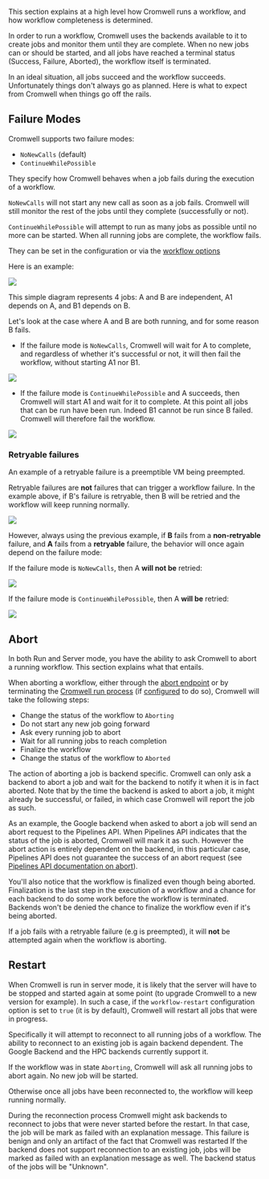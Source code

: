 This section explains at a high level how Cromwell runs a workflow, and how workflow completeness is determined.

In order to run a workflow, Cromwell uses the backends available to it to create jobs and monitor them until they are complete. When no new jobs can or should be started, and all jobs have reached a terminal status (Success, Failure, Aborted), the workflow itself is terminated.

In an ideal situation, all jobs succeed and the workflow succeeds.
Unfortunately things don't always go as planned. Here is what to expect from Cromwell when things go off the rails.

## Failure Modes

Cromwell supports two failure modes:

* `NoNewCalls` (default)
* `ContinueWhilePossible`

They specify how Cromwell behaves when a job fails during the execution of a workflow.

`NoNewCalls` will not start any new call as soon as a job fails. Cromwell will still monitor the rest of the jobs until they complete (successfully or not).

`ContinueWhilePossible` will attempt to run as many jobs as possible until no more can be started. When all running jobs are complete, the workflow fails.

They can be set in the configuration or via the [workflow options](../wf_options/Overview#workflow-failure)

Here is an example:

![](ABdependency.png)

This simple diagram represents 4 jobs: A and B are independent, A1 depends on A, and B1 depends on B.

Let's look at the case where A and B are both running, and for some reason B fails.

* If the failure mode is `NoNewCalls`, Cromwell will wait for A to complete, and regardless of whether it's successful or not, it will then fail the workflow, without starting A1 nor B1.

![](NNC_B_fail.png)

* If the failure mode is `ContinueWhilePossible` and A succeeds, then Cromwell will start A1 and wait for it to complete. At this point all jobs that can be run have been run. Indeed B1 cannot be run since B failed. Cromwell will therefore fail the workflow.

![](CWP_B_fail.png)

### Retryable failures

An example of a retryable failure is a preemptible VM being preempted.

Retryable failures are **not** failures that can trigger a workflow failure.
In the example above, if B's failure is retryable, then B will be retried and the workflow will keep running normally.

![](CWP_B_retryable_fail_then_success.png)

However, always using the previous example, if **B** fails from a **non-retryable** failure, and **A** fails from a **retryable** failure, the behavior will once again depend on the failure mode:

If the failure mode is `NoNewCalls`, then A **will not be** retried:

![](NCC_B_fail_A_retryable.png)

If the failure mode is `ContinueWhilePossible`, then A **will be** retried:

![](CWP_B_fail_A_retryable.png)

## Abort

In both Run and Server mode, you have the ability to ask Cromwell to abort a running workflow. This section explains what that entails.

When aborting a workflow, either through the [abort endpoint](api/RESTAPI#abort-a-running-workflow) or by terminating the [Cromwell run process](Modes) (if [configured](Configuring#abort) to do so), Cromwell will take the following steps:

- Change the status of the workflow to `Aborting`
- Do not start any new job going forward
- Ask every running job to abort
- Wait for all running jobs to reach completion
- Finalize the workflow
- Change the status of the workflow to `Aborted`

The action of aborting a job is backend specific. Cromwell can only ask a backend to abort a job and wait for the backend to notify it when it is in fact aborted.
Note that by the time the backend is asked to abort a job, it might already be successful, or failed, in which case Cromwell will report the job as such.

As an example, the Google backend when asked to abort a job will send an abort request to the Pipelines API. When Pipelines API indicates that the status of the job is aborted, Cromwell will mark it as such.
However the abort action is entirely dependent on the backend, in this particular case, Pipelines API does not guarantee the success of an abort request (see [Pipelines API documentation on abort](https://cloud.google.com/genomics/reference/rest/v1alpha2/operations/cancel)).

You'll also notice that the workflow is finalized even though being aborted.
Finalization is the last step in the execution of a workflow and a chance for each backend to do some work before the workflow is terminated.
Backends won't be denied the chance to finalize the workflow even if it's being aborted.

If a job fails with a retryable failure (e.g is preempted), it will **not** be attempted again when the workflow is aborting.

## Restart

When Cromwell is run in server mode, it is likely that the server will have to be stopped and started again at some point (to upgrade Cromwell to a new version for example).
In such a case, if the `workflow-restart` configuration option is set to `true` (it is by default), Cromwell will restart all jobs that were in progress.

Specifically it will attempt to reconnect to all running jobs of a workflow.
The ability to reconnect to an existing job is again backend dependent. The Google Backend and the HPC backends currently support it.

If the workflow was in state `Aborting`, Cromwell will ask all running jobs to abort again. No new job will be started.

Otherwise once all jobs have been reconnected to, the workflow will keep running normally.

During the reconnection process Cromwell might ask backends to reconnect to jobs that were never started before the restart. In that case, the job will be mark as failed with an explanation message. This failure is benign and only an artifact of the fact that Cromwell was restarted
If the backend does not support reconnection to an existing job, jobs will be marked as failed with an explanation message as well. The backend status of the jobs will be "Unknown".
